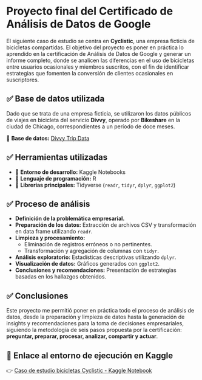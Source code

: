 
# Proyecto final del Certificado de Análisis de Datos de Google  

El siguiente caso de estudio se centra en **Cyclistic**, una empresa ficticia de bicicletas compartidas. El objetivo del proyecto es poner en práctica lo aprendido en la certificación de Análisis de Datos de Google y generar un informe completo, donde se analicen las diferencias en el uso de bicicletas entre usuarios ocasionales y miembros suscritos, con el fin de identificar estrategias que fomenten la conversión de clientes ocasionales en suscriptores.  

## ✅ Base de datos utilizada  

Dado que se trata de una empresa ficticia, se utilizaron los datos públicos de viajes en bicicleta del servicio **Divvy**, operado por **Bikeshare** en la ciudad de Chicago, correspondientes a un período de doce meses.  

🔗 **Base de datos:** [Divvy Trip Data](https://divvy-tripdata.s3.amazonaws.com/index.html)  

## ✅ Herramientas utilizadas  

- 📌 **Entorno de desarrollo:** Kaggle Notebooks  
- 📌 **Lenguaje de programación:** R  
- 📌 **Librerias principales:** Tidyverse (`readr`, `tidyr`, `dplyr`, `ggplot2`)  

## ✅ Proceso de análisis  

- **Definición de la problemática empresarial.**  
- **Preparación de los datos:** Extracción de archivos CSV y transformación en data frame utilizando `readr`.  
- **Limpieza y procesamiento:**  
   - Eliminación de registros erróneos o no pertinentes.  
   - Transformación y agregación de columnas con `tidyr`.  
- **Análisis exploratorio:** Estadísticas descriptivas utilizando `dplyr`.  
- **Visualización de datos:** Gráficos generados con `ggplot2`.  
- **Conclusiones y recomendaciones:** Presentación de estrategias basadas en los hallazgos obtenidos.  

## ✅ Conclusiones  

Este proyecto me permitió poner en práctica todo el proceso de análisis de datos, desde la preparación y limpieza de datos hasta la generación de insights y recomendaciones para la toma de decisiones empresariales, siguiendo la metodología de seis pasos propuesta por la certificación: **preguntar, preparar, procesar, analizar, compartir y actuar**. 

## 📎 Enlace al entorno de ejecución en Kaggle

👉 [Caso de estudio bicicletas Cyclistic - Kaggle Notebook](https://www.kaggle.com/code/juanalbornoz90/caso-de-estudio-bicicletas-cyclistic)  




